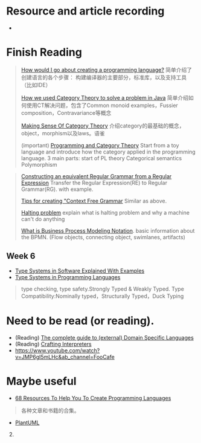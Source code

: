 # Resource and article recording
- 
# Finish Reading

> [How would I go about creating a programming language?](https://tomassetti.me/how-to-create-programming-language/)
> 简单介绍了创建语言的各个步骤： 构建编译器的主要部分，标准库，以及支持工具（比如IDE）
> 
>[How we used Category Theory to solve a problem in Java](https://www.rea-group.com/about-us/news-and-insights/blog/how-we-used-category-theory-to-solve-a-problem-in-java/#link5)
> 简单介绍如何使用CT解决问题，包含了Common monoid examples，Fussier composition，Contravariance等概念
>
>[Making Sense Of Category Theory](https://medium.com/@lynxluna/making-sense-of-category-theory-6f901e39fa3c)
> 介绍category的最基础的概念，object，morphism以及laws。语雀
>
>(important) [Programming and Category Theory](https://www.youtube.com/watch?v=PSiyBm4OdaQ&ab_channel=ChrisGrossack)
> Start from a toy language and introduce how the category applied in the programming language. 
> 3 main parts: start of PL theory
> Categorical semantics
> Polymorphism

> [Constructing an equivalent Regular Grammar from a Regular Expression](https://stackoverflow.com/questions/13816439/left-linear-and-right-linear-grammars/13945932#13945932)
> Transfer the Regular Expression(RE) to Regular Grammar(RG). with example.
> 
> [Tips for creating "Context Free Grammar](https://stackoverflow.com/questions/15126824/tips-for-creating-context-free-grammar)
> Similar as above.
> 
> [Halting problem](https://www.youtube.com/watch?v=92WHN-pAFCs&ab_channel=udiprod)
> explain what is halting problem and why a machine can't do anything
>
>[What is Business Process Modeling Notation](https://www.lucidchart.com/pages/bpmn).
> basic information about the BPMN. (Flow objects, connecting object, swimlanes, artifacts)
> 
## Week 6
- [Type Systems in Software Explained With Examples](https://thevaluable.dev/type-system-software-explained-example/)
- [Type Systems in Programming Languages](https://www.tektutorialshub.com/programming/type-systems-in-programming-languages/)
> type checking, type safety.Strongly Typed & Weakly Typed. Type Compatibility:Nominally typed，Structurally Typed，Duck Typing

# Need to be read (or reading).
- (Reading) [The complete guide to (external) Domain Specific Languages](https://tomassetti.me/domain-specific-languages/)
- (Reading) [Crafting Interpreters](https://craftinginterpreters.com/)
- https://www.youtube.com/watch?v=JMP6gI5mLHc&ab_channel=FooCafe



# Maybe useful
- [68 Resources To Help You To Create Programming Languages](https://tomassetti.me/resources-create-programming-languages/)
> 各种文章和书籍的合集。
- [PlantUML](https://plantuml.com/en/)
2. 